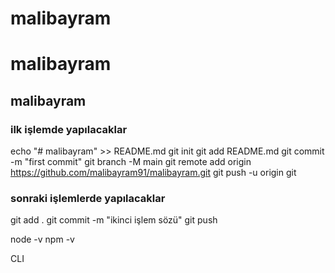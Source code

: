 # malibayram
# malibayram
## malibayram



### ilk işlemde yapılacaklar

echo "# malibayram" >> README.md
git init
git add README.md
git commit -m "first commit"
git branch -M main
git remote add origin https://github.com/malibayram91/malibayram.git
git push -u origin git


### sonraki işlemlerde yapılacaklar

git add .
git commit -m "ikinci işlem sözü"
git push


node -v
npm -v


CLI